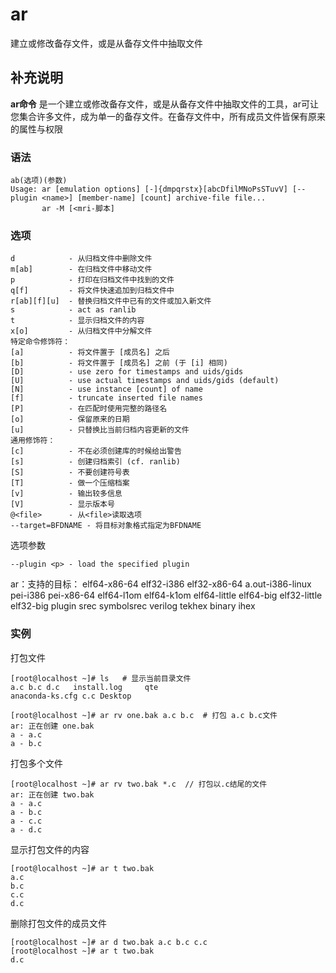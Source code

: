 ar
===

建立或修改备存文件，或是从备存文件中抽取文件

## 补充说明

**ar命令** 是一个建立或修改备存文件，或是从备存文件中抽取文件的工具，ar可让您集合许多文件，成为单一的备存文件。在备存文件中，所有成员文件皆保有原来的属性与权限

### 语法  

```
ab(选项)(参数)
Usage: ar [emulation options] [-]{dmpqrstx}[abcDfilMNoPsSTuvV] [--plugin <name>] [member-name] [count] archive-file file...
       ar -M [<mri-脚本]
```

### 选项  


```shell
d            - 从归档文件中删除文件
m[ab]        - 在归档文件中移动文件
p            - 打印在归档文件中找到的文件
q[f]         - 将文件快速追加到归档文件中
r[ab][f][u]  - 替换归档文件中已有的文件或加入新文件
s            - act as ranlib
t            - 显示归档文件的内容
x[o]         - 从归档文件中分解文件
特定命令修饰符：
[a]          - 将文件置于 [成员名] 之后
[b]          - 将文件置于 [成员名] 之前 (于 [i] 相同)
[D]          - use zero for timestamps and uids/gids
[U]          - use actual timestamps and uids/gids (default)
[N]          - use instance [count] of name
[f]          - truncate inserted file names
[P]          - 在匹配时使用完整的路径名
[o]          - 保留原来的日期
[u]          - 只替换比当前归档内容更新的文件
通用修饰符：
[c]          - 不在必须创建库的时候给出警告
[s]          - 创建归档索引 (cf. ranlib)
[S]          - 不要创建符号表
[T]          - 做一个压缩档案
[v]          - 输出较多信息
[V]          - 显示版本号
@<file>      - 从<file>读取选项
--target=BFDNAME - 将目标对象格式指定为BFDNAME
```

选项参数 

```shell
--plugin <p> - load the specified plugin
```

ar：支持的目标： elf64-x86-64 elf32-i386 elf32-x86-64 a.out-i386-linux pei-i386 pei-x86-64 elf64-l1om elf64-k1om elf64-little elf64-big elf32-little elf32-big plugin srec symbolsrec verilog tekhex binary ihex

### 实例

打包文件

```shell
[root@localhost ~]# ls   # 显示当前目录文件   
a.c	b.c d.c   install.log	  qte
anaconda-ks.cfg c.c Desktop 

[root@localhost ~]# ar rv one.bak a.c b.c  # 打包 a.c b.c文件 
ar: 正在创建 one.bak
a - a.c
a - b.c
```

打包多个文件

```shell
[root@localhost ~]# ar rv two.bak *.c  // 打包以.c结尾的文件  
ar: 正在创建 two.bak
a - a.c
a - b.c
a - c.c
a - d.c
```

显示打包文件的内容

```shell
[root@localhost ~]# ar t two.bak    
a.c
b.c
c.c
d.c
```

删除打包文件的成员文件

```shell
[root@localhost ~]# ar d two.bak a.c b.c c.c  
[root@localhost ~]# ar t two.bak       
d.c
```


<!-- Linux命令行搜索引擎：https://jaywcjlove.github.io/linux-command/ -->
